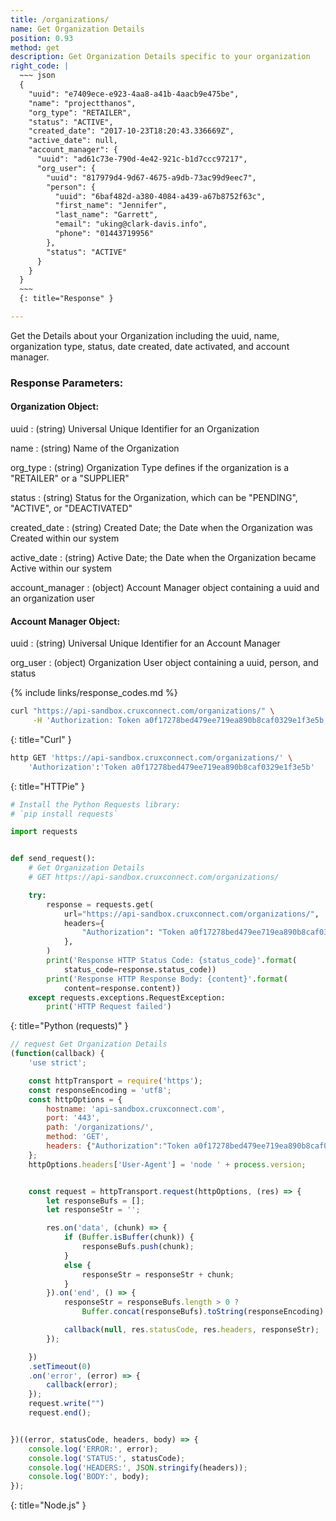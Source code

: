 ```yaml
---
title: /organizations/
name: Get Organization Details
position: 0.93
method: get
description: Get Organization Details specific to your organization
right_code: |
  ~~~ json
  {
    "uuid": "e7409ece-e923-4aa8-a41b-4aacb9e475be",
    "name": "projectthanos",
    "org_type": "RETAILER",
    "status": "ACTIVE",
    "created_date": "2017-10-23T18:20:43.336669Z",
    "active_date": null,
    "account_manager": {
      "uuid": "ad61c73e-790d-4e42-921c-b1d7ccc97217",
      "org_user": {
        "uuid": "817979d4-9d67-4675-a9db-73ac99d9eec7",
        "person": {
          "uuid": "6baf482d-a380-4084-a439-a67b8752f63c",
          "first_name": "Jennifer",
          "last_name": "Garrett",
          "email": "uking@clark-davis.info",
          "phone": "01443719956"
        },
        "status": "ACTIVE"
      }
    }
  }
  ~~~
  {: title="Response" }

---
```

Get the Details about your Organization including the uuid, name, organization type, status, date created, date activated, and account manager.

### Response Parameters:

#### Organization Object:

uuid
: (string) Universal Unique Identifier for an Organization

name
: (string) Name of the Organization

org_type
: (string) Organization Type defines if the organization is a "RETAILER" or a "SUPPLIER"

status
: (string) Status for the Organization, which can be "PENDING", "ACTIVE", or "DEACTIVATED"

created_date
: (string) Created Date; the Date when the Organization was Created within our system

active_date
: (string) Active Date; the Date when the Organization became Active within our system

account_manager
: (object) Account Manager object containing a uuid and an organization user

#### Account Manager Object:

uuid
: (string) Universal Unique Identifier for an Account Manager

org_user
: (object) Organization User object containing a uuid, person, and status

{% include links/response_codes.md %}

~~~ bash
curl "https://api-sandbox.cruxconnect.com/organizations/" \
     -H 'Authorization: Token a0f17278bed479ee719ea890b8caf0329e1f3e5b'

~~~
{: title="Curl" }

~~~ bash
http GET 'https://api-sandbox.cruxconnect.com/organizations/' \
    'Authorization':'Token a0f17278bed479ee719ea890b8caf0329e1f3e5b'

~~~
{: title="HTTPie" }

~~~ python
# Install the Python Requests library:
# `pip install requests`

import requests


def send_request():
    # Get Organization Details
    # GET https://api-sandbox.cruxconnect.com/organizations/

    try:
        response = requests.get(
            url="https://api-sandbox.cruxconnect.com/organizations/",
            headers={
                "Authorization": "Token a0f17278bed479ee719ea890b8caf0329e1f3e5b",
            },
        )
        print('Response HTTP Status Code: {status_code}'.format(
            status_code=response.status_code))
        print('Response HTTP Response Body: {content}'.format(
            content=response.content))
    except requests.exceptions.RequestException:
        print('HTTP Request failed')

~~~
{: title="Python (requests)" }

~~~ javascript
// request Get Organization Details
(function(callback) {
    'use strict';

    const httpTransport = require('https');
    const responseEncoding = 'utf8';
    const httpOptions = {
        hostname: 'api-sandbox.cruxconnect.com',
        port: '443',
        path: '/organizations/',
        method: 'GET',
        headers: {"Authorization":"Token a0f17278bed479ee719ea890b8caf0329e1f3e5b"}
    };
    httpOptions.headers['User-Agent'] = 'node ' + process.version;


    const request = httpTransport.request(httpOptions, (res) => {
        let responseBufs = [];
        let responseStr = '';

        res.on('data', (chunk) => {
            if (Buffer.isBuffer(chunk)) {
                responseBufs.push(chunk);
            }
            else {
                responseStr = responseStr + chunk;
            }
        }).on('end', () => {
            responseStr = responseBufs.length > 0 ?
                Buffer.concat(responseBufs).toString(responseEncoding) : responseStr;

            callback(null, res.statusCode, res.headers, responseStr);
        });

    })
    .setTimeout(0)
    .on('error', (error) => {
        callback(error);
    });
    request.write("")
    request.end();


})((error, statusCode, headers, body) => {
    console.log('ERROR:', error);
    console.log('STATUS:', statusCode);
    console.log('HEADERS:', JSON.stringify(headers));
    console.log('BODY:', body);
});

~~~
{: title="Node.js" }
